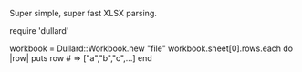 Super simple, super fast XLSX parsing.

require 'dullard' 

workbook = Dullard::Workbook.new "file"
workbook.sheet[0].rows.each do |row|
  puts row # => ["a","b","c",...]
end
